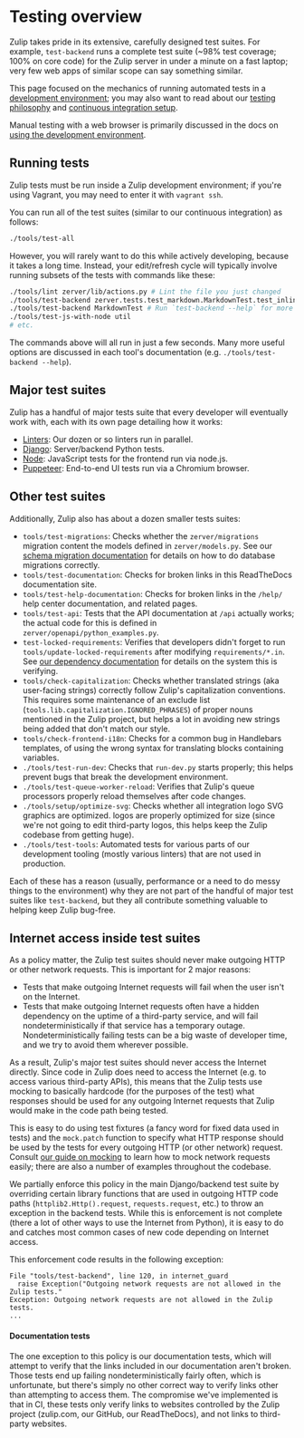 # Testing overview

Zulip takes pride in its extensive, carefully designed test suites.
For example, `test-backend` runs a complete test suite (~98% test
coverage; 100% on core code) for the Zulip server in under a minute on
a fast laptop; very few web apps of similar scope can say something
similar.

This page focused on the mechanics of running automated tests in a
[development environment](../development/overview.md); you may also
want to read about our [testing philosophy](philosophy.md)
and [continuous integration
setup](continuous-integration.md).

Manual testing with a web browser is primarily discussed in the docs
on [using the development environment](../development/using.md).

## Running tests

Zulip tests must be run inside a Zulip development environment; if
you're using Vagrant, you may need to enter it with `vagrant ssh`.

You can run all of the test suites (similar to our continuous integration)
as follows:

```bash
./tools/test-all
```

However, you will rarely want to do this while actively developing,
because it takes a long time. Instead, your edit/refresh cycle will
typically involve running subsets of the tests with commands like these:

```bash
./tools/lint zerver/lib/actions.py # Lint the file you just changed
./tools/test-backend zerver.tests.test_markdown.MarkdownTest.test_inline_youtube
./tools/test-backend MarkdownTest # Run `test-backend --help` for more options
./tools/test-js-with-node util
# etc.
```

The commands above will all run in just a few seconds. Many more
useful options are discussed in each tool's documentation (e.g.
`./tools/test-backend --help`).

## Major test suites

Zulip has a handful of major tests suite that every developer will
eventually work with, each with its own page detailing how it works:

- [Linters](linters.md): Our dozen or so linters run in parallel.
- [Django](testing-with-django.md): Server/backend Python tests.
- [Node](testing-with-node.md): JavaScript tests for the
  frontend run via node.js.
- [Puppeteer](testing-with-puppeteer.md): End-to-end
  UI tests run via a Chromium browser.

## Other test suites

Additionally, Zulip also has about a dozen smaller tests suites:

- `tools/test-migrations`: Checks whether the `zerver/migrations`
  migration content the models defined in `zerver/models.py`. See our
  [schema migration documentation](../subsystems/schema-migrations.md)
  for details on how to do database migrations correctly.
- `tools/test-documentation`: Checks for broken links in this
  ReadTheDocs documentation site.
- `tools/test-help-documentation`: Checks for broken links in the
  `/help/` help center documentation, and related pages.
- `tools/test-api`: Tests that the API documentation at `/api`
  actually works; the actual code for this is defined in
  `zerver/openapi/python_examples.py`.
- `test-locked-requirements`: Verifies that developers didn't forget
  to run `tools/update-locked-requirements` after modifying
  `requirements/*.in`. See
  [our dependency documentation](../subsystems/dependencies.md) for
  details on the system this is verifying.
- `tools/check-capitalization`: Checks whether translated strings (aka
  user-facing strings) correctly follow Zulip's capitalization
  conventions. This requires some maintenance of an exclude list
  (`tools.lib.capitalization.IGNORED_PHRASES`) of proper nouns
  mentioned in the Zulip project, but helps a lot in avoiding new
  strings being added that don't match our style.
- `tools/check-frontend-i18n`: Checks for a common bug in Handlebars
  templates, of using the wrong syntax for translating blocks
  containing variables.
- `./tools/test-run-dev`: Checks that `run-dev.py` starts properly;
  this helps prevent bugs that break the development environment.
- `./tools/test-queue-worker-reload`: Verifies that Zulip's queue
  processors properly reload themselves after code changes.
- `./tools/setup/optimize-svg`: Checks whether all integration logo SVG
  graphics are optimized.
  logos are properly optimized for size (since we're not going to edit
  third-party logos, this helps keep the Zulip codebase from getting huge).
- `./tools/test-tools`: Automated tests for various parts of our
  development tooling (mostly various linters) that are not used in
  production.

Each of these has a reason (usually, performance or a need to do messy
things to the environment) why they are not part of the handful of
major test suites like `test-backend`, but they all contribute
something valuable to helping keep Zulip bug-free.

## Internet access inside test suites

As a policy matter, the Zulip test suites should never make outgoing
HTTP or other network requests. This is important for 2 major
reasons:

- Tests that make outgoing Internet requests will fail when the user
  isn't on the Internet.
- Tests that make outgoing Internet requests often have a hidden
  dependency on the uptime of a third-party service, and will fail
  nondeterministically if that service has a temporary outage.
  Nondeterministically failing tests can be a big waste of
  developer time, and we try to avoid them wherever possible.

As a result, Zulip's major test suites should never access the
Internet directly. Since code in Zulip does need to access the
Internet (e.g. to access various third-party APIs), this means that
the Zulip tests use mocking to basically hardcode (for the purposes of
the test) what responses should be used for any outgoing Internet
requests that Zulip would make in the code path being tested.

This is easy to do using test fixtures (a fancy word for fixed data
used in tests) and the `mock.patch` function to specify what HTTP
response should be used by the tests for every outgoing HTTP (or other
network) request. Consult
[our guide on mocking](testing-with-django.md#zulip-mocking-practices) to
learn how to mock network requests easily; there are also a number of
examples throughout the codebase.

We partially enforce this policy in the main Django/backend test suite
by overriding certain library functions that are used in outgoing HTTP
code paths (`httplib2.Http().request`, `requests.request`, etc.) to
throw an exception in the backend tests. While this is enforcement is
not complete (there a lot of other ways to use the Internet from
Python), it is easy to do and catches most common cases of new code
depending on Internet access.

This enforcement code results in the following exception:

```pytb
File "tools/test-backend", line 120, in internet_guard
  raise Exception("Outgoing network requests are not allowed in the Zulip tests."
Exception: Outgoing network requests are not allowed in the Zulip tests.
...
```

#### Documentation tests

The one exception to this policy is our documentation tests, which
will attempt to verify that the links included in our documentation
aren't broken. Those tests end up failing nondeterministically fairly
often, which is unfortunate, but there's simply no other correct way
to verify links other than attempting to access them. The compromise
we've implemented is that in CI, these tests only verify links to
websites controlled by the Zulip project (zulip.com, our GitHub,
our ReadTheDocs), and not links to third-party websites.
